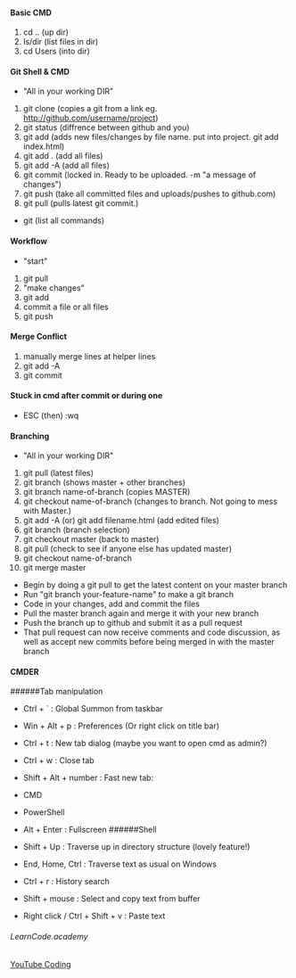 #### Basic CMD 
1. cd .. (up dir)
2. ls/dir (list files in dir)
3. cd Users (into dir)

#### Git Shell & CMD

- "All in your working DIR"

1. git clone (copies a git from a link eg. http://github.com/username/project)
2. git status (diffrence between github and you)
3. git add (adds new files/changes by file name. put into project. git add index.html)
4. git add . (add all files)
5. git add -A (add all files)
6. git commit (locked in. Ready to be uploaded. -m "a message of changes")
7. git push (take all committed files and uploads/pushes to github.com)
8. git pull (pulls latest git commit.)

- git (list all commands)

#### Workflow
- "start"
1. git pull
2. "make changes"
3. git add
4. commit a file or all files
5. git push
#### Merge Conflict

1. manually merge lines at helper lines
2. git add -A
3. git commit

#### Stuck in cmd after commit or during one

- ESC (then) :wq

#### Branching

- "All in your working DIR"

1. git pull (latest files)
2. git branch (shows master + other branches)
3. git branch name-of-branch (copies MASTER)
4. git checkout name-of-branch (changes to branch. Not going to mess with Master.)
5. git add -A (or) git add filename.html (add edited files)
6. git branch (branch selection)
7. git checkout master (back to master)
8. git pull (check to see if anyone else has updated master)
9. git checkout name-of-branch
10. git merge master

- Begin by doing a git pull to get the latest content on your master branch
- Run "git branch your-feature-name" to make a git branch
- Code in your changes, add and commit the files
- Pull the master branch again and merge it with your new branch
- Push the branch up to github and submit it as a pull request
- That pull request can now receive comments and code discussion, as well as accept new commits before being merged in with the master branch


#### CMDER
######Tab manipulation

- Ctrl + ` : Global Summon from taskbar
- Win + Alt + p : Preferences (Or right click on title bar)
- Ctrl + t : New tab dialog (maybe you want to open cmd as admin?)
- Ctrl + w : Close tab
- Shift + Alt + number : Fast new tab:
- CMD
- PowerShell
- Alt + Enter : Fullscreen
######Shell

- Shift + Up : Traverse up in directory structure (lovely feature!)
- End, Home, Ctrl : Traverse text as usual on Windows
- Ctrl + r : History search
- Shift + mouse : Select and copy text from buffer
- Right click / Ctrl + Shift + v : Paste text

###### LearnCode.academy
[YouTube Coding](https://www.youtube.com/channel/UCVTlvUkGslCV_h-nSAId8Sw)
